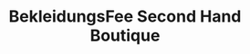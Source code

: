 ---
title: "BekleidungsFee Second Hand Boutique"
url: /wien/bekleidungsfee-second-hand-boutique/
shop: Modehaus
---